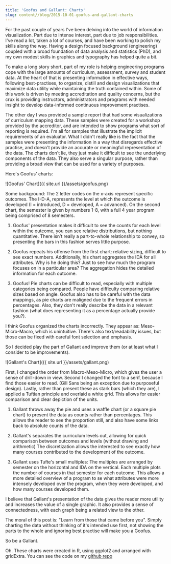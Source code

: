 ```yaml
---
title: 'Goofus and Gallant: Charts'
slug: content//blog/2015-10-01-goofus-and-gallant-charts
---
```


For the past couple of years I've been delving into the world of information visualization.  Part due to intense interest, part due to job responsibilities.  I've read a lot, taken a lot of courses, and have been working to polish my skills along the way.  Having a design focused background (engineering) coupled with a broad foundation of data analysis and statistics (PhD), and my own modest skills in graphics and typography has helped quite a bit.

To make a long story short, part of my role is helping engineering programs cope with the large amounts of curriculum, assessment, survey and student data.  At the heart of that is presenting information in effective ways, following best-practises, to organize, distill and design visualizations that maximize data utility while maintaining the truth contained within.   Some of this work is driven by meeting accreditation and quality concerns, but the crux is providing instructors, administrators and programs with needed insight to develop data-informed continuous improvement practises.

The other day I was provided a sample report that had some visualizations of curriculum mapping data.  These samples were created for a workshop provided by the accreditor, and are intended to show programs what sort of reporting is required.  I'm all for samples that illustrate the implicit requirements of an evaluator.  What I didn't really like is the fact that the samples were presenting the information in a way that disregards effective practise, and doesn't provide an accurate or meaningful representation of the data.  The charts don't lie, they just make it difficult to see the underlying components of the data.  They also serve a singular purpose, rather than providing a broad view that can be used for a variety of purposes.

Here's Goofus' charts:

![Goofus' Chart]({{ site.url }}/assets/goofus.png)

Some background:  The 2 letter codes on the x-axis represent specific outcomes.  The I-D-A, represents the level at which the outcome is developed (I = introduced, D = developed, A = advanced).  On the second chart, the semester is given by numbers 1-8, with a full 4 year program being comprised of 8 semesters.

1) Goofus' presentation makes it difficult to see the counts for each level within the outcome,  you can see relative distributions, but nothing quantitative.  There isn’t really a part-to-whole relationship to convey, so presenting the bars in this fashion serves little purpose.

2) Goofus repeats his offense from the first chart: relative sizing, difficult to see exact numbers.   Additionally, his chart aggregates the IDA for all attributes.  Why is he doing this?  Just to see how much the program focuses on in a particular area?  The aggregation hides the detailed information for each outcome.

3) Goofus! Pie charts can be difficult to read, especially with multiple categories being compared.  People  have difficulty comparing relative sizes based on angle.  Goofus also has to be careful with the data mappings, as pie charts are maligned due to the frequent errors in percentages. Also, they don't really describe the data in a relevant fashion (what does representing it as a percentage actually provide you?).

I think Goofus organized the charts incorrectly.  They appear as: Meso-Micro-Macro, which is unintuitive.  There's also text/readability issues, but those can be fixed with careful font selection and emphasis.

So I decided play the part of Gallant and improve them (or at least what I consider to be improvements).

![Gallant's Chart]({{ site.url }}/assets/gallant.png)

First, I changed the order from Macro-Meso-Micro, which gives the user a sense of drill-down in view.  Second I changed the font to a serif, because I find those easier to read. (Gill Sans being an exception due to purposeful design).  Lastly, rather than present these as stark bars (which they are), I applied a Tuftian principle and overlaid a white grid.  This allows for easier comparison and clear depiction of the units.

1) Gallant throws away the pie and uses a waffle chart (or a square pie chart) to present the data as counts rather than percentages.  This allows the reader to see the proportion still, and also have some links back to absolute counts of the data.

2) Gallant's separates the curriculum levels out, allowing for quick comparison between outcomes and levels (without drawing and arithmetic)  The discretization allows the interested to see exactly how many courses contributed to the development of the outcome.

3) Gallant uses Tufte's small multiples: The multiples are arranged by semester on the horizontal and IDA on the vertical. Each multiple plots the number of courses in that semester for each outcome.  This allows a more detailed overview of a program to se what attributes were more intensely developed over the program, when they were developed, and how many courses developed them.

I believe that Gallant's presentation of the data gives the reader more utility and increases the value of a single graphic.  It also provides a sense of connectedness, with each graph being a related view to the other.

The moral of this post is:  "Learn from those that came before you".   Simply charting the data without thinking of it's intended use first, not showing the parts to the whole and ignoring best practise will make you a Goofus.

So be a Gallant.

Oh.  These charts were created in R, using ggplot2 and arranged with gridExtra. You can see the code on my [github repo](https://github.com/jkaupp/curricualized)

